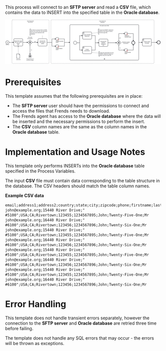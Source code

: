 This process will connect to an **SFTP server** and read a **CSV** file, which contains  the data to INSERT into the specified table in the **Oracle database**.

![Template](assets/CSV_file_from_SFTP_server_to_Oracle_DB_Insert.svg)

# Prerequisites

This template assumes that the following prerequisites are in place:

- The **SFTP server** user should have the permissions to connect and access 
  the files that Frends needs to download.
- The Frends agent has access to the **Oracle database** where the data will be inserted and the necessary permissions to perform the insert.
- The **CSV** column names are the same as the column names in the **Oracle database** table.

# Implementation and Usage Notes

This template only performs INSERTs into the **Oracle database** table specified in the Process Variables.

The input **CSV** file must contain data corresponding to the table structure in the database. The CSV headers should match the table column names.

**Example CSV data**

```
email;address1;address2;country;state;city;zipcode;phone;firstname;lastname;title
john@example.org;15440 River Drive;" #5100";USA;CA;Rivertown;123455;1234567895;John;Twenty-Five-One;Mr
john@example.org;16440 River Drive;" #6100";USA;CA;Rivertown;123456;1234567896;John;Twenty-Six-One;Mr
john@example.org;15440 River Drive;" #5100";USA;CA;Rivertown;123455;1234567895;John;Twenty-Five-One;Mr
john@example.org;16440 River Drive;" #6100";USA;CA;Rivertown;123456;1234567896;John;Twenty-Six-One;Mr
john@example.org;15440 River Drive;" #5100";USA;CA;Rivertown;123455;1234567895;John;Twenty-Five-One;Mr
john@example.org;16440 River Drive;" #6100";USA;CA;Rivertown;123456;1234567896;John;Twenty-Six-One;Mr
john@example.org;15440 River Drive;" #5100";USA;CA;Rivertown;123455;1234567895;John;Twenty-Five-One;Mr
john@example.org;16440 River Drive;" #6100";USA;CA;Rivertown;123456;1234567896;John;Twenty-Six-One;Mr
```

# Error Handling

This template does not handle transient errors separately, however the connection to the **SFTP server** and **Oracle database** are retried three time before failing.

The template does not handle any SQL errors that may occur - the errors will be thrown as exceptions.
